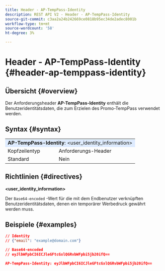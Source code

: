 ```yaml
---
title: Header - AP-TempPass-Identity
description: REST API V2 - Header - AP-TempPass-Identity
source-git-commit: c3aa2a24b242669ce0818b95ec34de2adec8001b
workflow-type: tm+mt
source-wordcount: '58'
ht-degree: 3%

---
```



# Header - AP-TempPass-Identity {#header-ap-temppass-identity}

## Übersicht {#overview}

Der Anforderungsheader <b>AP-TempPass-Identity</b> enthält die Benutzeridentitätsdaten, die zum Erzielen des Promo-TempPass verwendet werden.

## Syntax {#syntax}

<table>
   <tr>
      <td style="background-color: #DEEBFF;" colspan="2"><b>AP-TempPass-Identity</b>: &lt;user_identity_information&gt;</td>
   </tr>
   <tr>
      <td>Kopfzeilentyp</td>
      <td>Anforderungs-Header</td>
   </tr>
   <tr>
      <td>Standard</td>
      <td>Nein</td>
   </tr>
</table>

## Richtlinien {#directives}

<b>&lt;user_identity_information></b>

Der `Base64-encoded` -Wert für die mit dem Endbenutzer verknüpften Benutzeridentitätsdaten, denen ein temporärer Werbedruck gewährt werden muss.

## Beispiele {#examples}

```JSON
// Identity
// {"email": "example@domain.com"}

// Base64-encoded
// eyJlbWFpbCI6ICJleGFtcGxlQGRvbWFpbi5jb20ifQ==

AP-TempPass-Identity: eyJlbWFpbCI6ICJleGFtcGxlQGRvbWFpbi5jb20ifQ==
```
